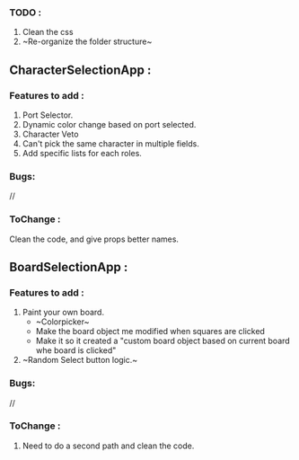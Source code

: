 ### TODO :
1. Clean the css
2. ~Re-organize the folder structure~

## CharacterSelectionApp : 

### Features to add :
1. Port Selector.
2. Dynamic color change based on port selected.
3. Character Veto
4. Can't pick the same character in multiple fields.
5. Add specific lists for each roles.

### Bugs:
//
### ToChange :
Clean the code, and give props better names.
## BoardSelectionApp : 

### Features to add :
1. Paint your own board.
    - ~Colorpicker~
    - Make the board object me modified when squares are clicked
    - Make it so it created a "custom board object based on current board whe board is clicked"
2. ~Random Select button logic.~

### Bugs:
//
### ToChange :
1. Need to do a second path and clean the code.